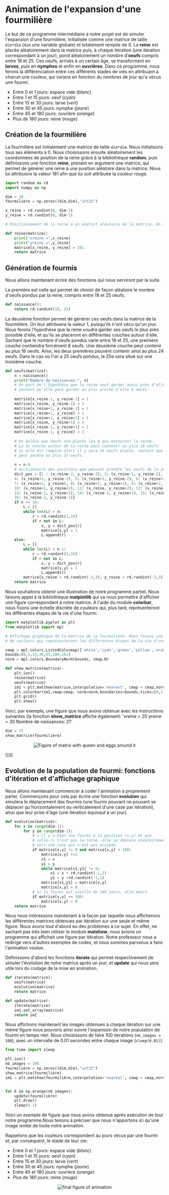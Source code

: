 # Animation de l'expansion d'une fourmilière


Le but de ce programme intermédiaire à notre projet est de simuler l'expansion d'une fourmilière, initialisée comme une matrice de taille ```dim*dim``` (```dim``` une variable globale) et totalement remplie de 0. La __reine__ est placée aléatoirement dans la matrice puis, à chaque itération (une itération correspondant à un jour), pond aléatoirement un nombre d'__oeufs__ compris entre 18 et 25.
Ces oeufs, arrivés à un certain âge, se transforment en __larves__, puis en __nymphes__ et enfin en __ouvrières__.
Dans ce programme, nous ferons la différenciation entre ces différents stades de vies en attribuant à chacun une couleur, qui variera en fonction du nombres de jour qu'a vécus une fourmi.
  * Entre 0 et 1 jours: espace vide (*blanc*)
  * Entre 1 et 15 jours: oeuf (*cyan*)
  * Entre 15 et 30 jours: larve (*vert*)
  * Entre 30 et 45 jours: nymphe (*jaune*)
  * Entre 45 et 180 jours: ouvrière (*orange*)
  * Plus de 180 jours: reine (*rouge*)

## Création de la fourmilière

La fourmilière est initialement une matrice de taille ```dim*dim```. Nous initialisons tous ses éléments à 0.
Nous choisissons ensuite aléatoirement les coordonnées de position de la reine grâce à la bibliothèque __random__, puis définissons une fonction __reine__, prenant en argument une matrice, qui permet de générer une reine à une position aléatoire dans la matrice. Nous lui attribuons la valeur 181 afin que lui soit attribuée la couleur rouge.

```Python
import random as rd
import numpy as np

dim = 30
fourmilière = np.zeros((dim,dim),"int32")

x_reine = rd.randint(0, dim-1)
y_reine = rd.randint(0, dim-1)

# Positionnement de la reine à un endroit aléatoire de la matrice. On lui attribue la valeur 181.

def reine(matrice):
    print("xreine =",x_reine)
    print("yreine =",y_reine)
    matrice[x_reine, y_reine] = 181
    return matrice
```

## Génération de fourmis

Nous allons maintenant écrire des fonctions qui nous serviront par la suite.

La première est celle qui permet de choisir de façon aléatoire le nombre d'oeufs pondus par la reine, compris entre 18 et 25 oeufs.

```Python
def naissance():
    return rd.randint(18, 25)
```

La deuxième fonction permet de générer ces oeufs dans la matrice de la fourmilière. On leur attribuera la valeur 1, puisqu'ils n'ont vécu qu'un jour. Nous ferons l'hypothèse que la reine voudra garder ses oeufs le plus près possible d'elle, et qu'ils se placeront en différentes couches autour d'elle.
Sachant que le nombre d'oeufs pondus varie entre 18 et 25, une première couche contiendra forcément 8 oeufs. Une deuxième couche peut contenir au plus 16 oeufs. Ainsi, les deux premières peuvent contenir ainsi au plus 24 oeufs. Dans le cas où l'on a 25 oeufs pondus, le 25e sera situé sur une troisième couche.

```Python
def oeufs(matrice):
    n = naissance()
    print("Nombre de naissances:", n)
    # On part de l'hypothèse que la reine veut garder aussi près d'elle que possible ses oeufs
    # Sachant qu'elle peut garder au plus proche d'elle 8 oeufs:
    
    matrice[x_reine-1, y_reine-1] = 1
    matrice[x_reine, y_reine-1] = 1
    matrice[x_reine+1, y_reine-1] = 1
    matrice[x_reine+1, y_reine] = 1
    matrice[x_reine+1, y_reine+1] = 1
    matrice[x_reine, y_reine+1] = 1
    matrice[x_reine-1, y_reine+1] = 1
    matrice[x_reine-1, y_reine] = 1
    
    # On enlève aux oeufs non-placés les 8 qui entourent la reine. 
    # La 2e couche autour de la reine peut contenir au plus 16 oeufs.
    # Si elle est remplie alors il y aura 24 oeufs placés, sachant que la reine
    # peut pondre au plus 25 oeufs.
    
    n = n-8
    # dictionnaire des positions que peuvent prendre les oeufs de la 2e couche.
    dict_pos = {1 : (x_reine-2, y_reine-2), 2: (x_reine-1, y_reine-2), 3: (x_reine, y_reine-2),
    4: (x_reine+1, y_reine-2), 5: (x_reine+2, y_reine-2), 6: (x_reine+2, y_reine-1), 
    7: (x_reine+2, y_reine), 8: (x_reine+2, y_reine+1), 9: (x_reine+2, y_reine+2),
    10: (x_reine+1, y_reine+2), 11: (x_reine, y_reine+2), 12: (x_reine-1, y_reine+2),
    13: (x_reine-2, y_reine+2), 14: (x_reine-2, y_reine+1), 15: (x_reine-2, y_reine),
    16: (x_reine-2, y_reine-1)}
    if n <= 16:
        L = []
        while len(L) < n:
            r = rd.randint(1,16)
            if r not in L:
                x, y = dict_pos[r]
                matrice[x,y] = 1
                L.append(r)
    else:
        L = []
        while len(L) < n-1:
            r = rd.randint(1,16)
            if r not in L:
                x, y = dict_pos[r]
                matrice[x,y] = 1
                L.append(r)
        matrice[x_reine + rd.randint(-3,3), y_reine + rd.randint(-3,3)] = 1
    return matrice
```

Nous souhaitons obtenir une illustration de notre programme partiel. Nous faisons appel à la bibliothèque __matplotlib__ qui va nous permettre d'afficher une figure correspondant à notre matrice. A l'aide du module __colorbar__, nous fixons une échelle discrète de couleurs qui, plus tard, représenteront les différentes étapes de la vie d'une fourmi.

```Python
import matplotlib.pyplot as plt
from matplotlib import mpl

# Affichage graphique de la matrice de la fourmilière. Nous fixons une échelle discrète
# de couleurs qui représenteront les différentes étapes de la vie d'une fourmi.

cmap = mpl.colors.ListedColormap(['white','cyan','green','yellow','orange','red'])
bounds=[0,1,15,30,45,180,181]
norm = mpl.colors.BoundaryNorm(bounds, cmap.N)

def show_matrice(matrice):
    plt.ion()
    reine(matrice)
    oeufs(matrice)
    im1 = plt.matshow(matrice,interpolation='nearest', cmap = cmap,norm=norm)
    plt.colorbar(im1,cmap=cmap, norm=norm,boundaries=bounds,ticks=[0,1,15,30,45,180,181])
    plt.grid()
    plt.show()
```

Voici, par exemple, une figure que nous avons obtenue avec les instructions suivantes (la fonction __show_matrice__ affiche également: 'xreine = 20
yreine = 20
Nombre de naissances: 21' 
```Python
dim = 25
show_matrice(fourmilière)
```

<p align="center"><img src ="https://github.com/Sawken/Anthill/blob/master/Images/figure_cecile_0.png?raw=true" alt="Figure of matrix with queen and eggs around it"/></p>
![]()


## Evolution de la population de fourmi: fonctions d'itération et d'affichage graphique

Nous allons maintenant commencer à coder l'animation à proprement parler. Commençons pour cela par écrire une fonction __evolution__ qui simulera le déplacement des fourmis (une fourmi pouvant ne pouvant se déplacer qu'horizontalement ou verticalement d'une case par itération), ainsi que leur prise d'âge (une itération équivaut à un jour).

```Python
def evolution(matrice):
    for x in range(dim-1):
        for y in range(dim-1):
            # s'il y a bien une fourmi à la position (x,y) et que
            # celle-ci n'est pas la reine, elle se déplace aléatoirement
            # vers une case qui n'est pas occupée.
            if matrice[x,y] != 0 and matrice[x,y] < 180:
                matrice[x,y] +=1
                x1 = x
                y1 = y
                while matrice[x1,y1] != 0:
                    x1 = x + rd.randint(-1,1)
                    y1 = y +rd.randint(-1,1)
                matrice[x1,y1] = matrice[x,y]
                matrice[x,y] = 0
            # si la fourmi est vieille de 180 jours, elle meurt.
            if matrice[x,y] == 180:
                matrice[x,y] = 0
    return matrice
```
Nous nous intéressons maintenant à la façon par laquelle nous afficherons les différentes matrices obtenues par itération sur une seule et même figure. Nous avons tout d'abord eu des problèmes à ce sujet. En effet, ne sachant pas très bien utiliser le module __matshow__, nous avions un programme qui affichait une figure par itération. Notre professeur nous a redirigé vers d'autres exemples de codes, et nous sommes parvenus à faire l'animation voulue.

Définissons d'abord les fonctions __iterate__ qui permet respectivement de simuler l'évolution de notre matrice après un jour, et __update__ qui nous sera utile lors du codage de la mise en animation.

```Python
def iterate(matrice):
    oeufs(matrice)
    evolution(matrice)
    return matrice

def update(matrice):
    iterate(matrice)
    im1.set_array(matrice)
    return im1
```

Nous affichons maintenant les images obtenues à chaque itération sur une même figure nous pouvons ainsi suivre l'expansion de notre population de fourmi en temps réel.
Nous choisissons de faire 100 iterations (```nb_images = 100```), avec un intervalle de 0.01 secondes entre chaque image (```sleep(0.01)```).

```Python
from time import sleep

plt.ion()
nb_images = 100
fourmilière = np.zeros((dim,dim),"int32")
show_matrice(fourmilière)
im1 = plt.matshow(fourmilière,interpolation='nearest', cmap = cmap,norm=norm)


for k in np.arange(nb_images):
    update(fourmilière)
    plt.draw()
    sleep(0.1)
```
Voici un exemple de figure que nous avons obtenue après exécution de tout notre programme.Nous tenons à préciser que nous n'apportons ici qu'une image isolée de toute notre animation.

Rappelons que les couleurs correspondent au jours vécus par une fourmi et, par conséquent, le stade de leur vie:
  * Entre 0 et 1 jours: espace vide (*blanc*)
  * Entre 1 et 15 jours: oeuf (*cyan*)
  * Entre 15 et 30 jours: larve (*vert*)
  * Entre 30 et 45 jours: nymphe (*jaune*)
  * Entre 45 et 180 jours: ouvrière (*orange*)
  * Plus de 180 jours: reine (*rouge*)
  
  <p align="center"><img src ="https://raw.githubusercontent.com/Sawken/Anthill/23c481e53f40af53db5aff1e3d4667af6b96ba9f/Images/figure_cecile_2.jpg" alt="final figure of animation"/></p>

